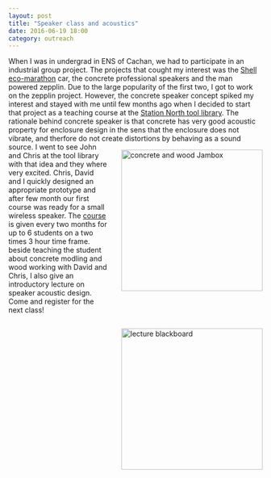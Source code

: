 ```yaml
---
layout: post
title: "Speaker class and acoustics"
date: 2016-06-19 18:00
category: outreach
---
```


When I was in undergrad in ENS of Cachan, we had to participate in an industrial group project. The projects that cought my interest was the [Shell eco-marathon](http://www.shell.com/energy-and-innovation/shell-ecomarathon.html) car, the concrete professional speakers and the man powered zepplin. Due to the large popularity of the first two, I got to work on the zepplin project. However, the concrete speaker concept spiked my interest and stayed with me until few months ago when I decided to start that project as a teaching course at the [Station North tool library](http://www.stationnorthtoollibrary.org/). The rationale behind concrete speaker is that concrete has very good acoustic property for enclosure design in the sens that the enclosure does not vibrate, and therfore do not create distortions by behaving as a sound source. <img src="https://azdoud.github.io/images/speaker.JPG" width="280" style="float:right; margin: 1em 0 4em 2em;"
title="concrete and wood Jambox"/>
I went to see John and Chris at the tool library with that idea and they where very excited. Chris, David and I quickly designed an appropriate prototype and after few month our first course was ready for a small wireless speaker. The [course](http://www.stationnorthtoollibrary.org/classes) is given every two months for up to 6 students on a two times 3 hour time frame. beside teaching the student about concrete modling and wood working with David and Chris, I also give an introductory lecture on speaker acoustic design. Come and register for the next class!


<img src="https://azdoud.github.io/images/acoustics.JPG" width="280" style="float:right; margin: 1em 0 4em 2em;"
title="lecture blackboard"/>
